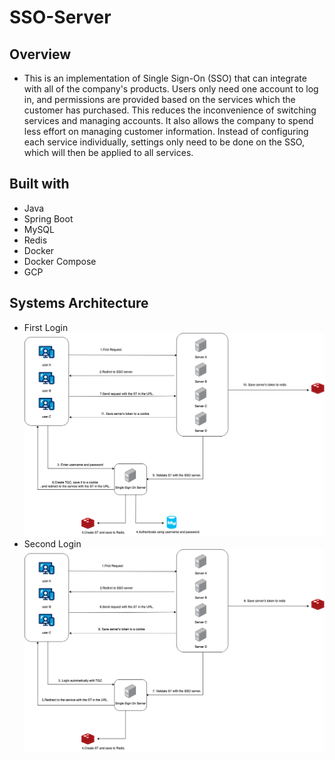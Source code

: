 # SSO-Server
## Overview
- This is an implementation of Single Sign-On (SSO) that can integrate with all of the company's products. Users only need one account to log in, and permissions are provided based on the services which the customer has purchased. This reduces the inconvenience of switching services and managing accounts. It also allows the company to spend less effort on managing customer information. Instead of configuring each service individually, settings only need to be done on the SSO, which will then be applied to all services.

## Built with
- Java
- Spring Boot
- MySQL
- Redis
- Docker
- Docker Compose
- GCP

## Systems Architecture
- First Login
![image](https://github.com/cwma1219/SSO-Server/blob/main/png/SSO-%E9%A6%96%E6%AC%A1%E7%99%BB%E5%85%A5.png)
- Second Login
![image](https://github.com/cwma1219/SSO-Server/blob/main/png/SSO-%E5%B7%B2%E7%99%BB%E5%85%A5%E9%81%8E.png)
